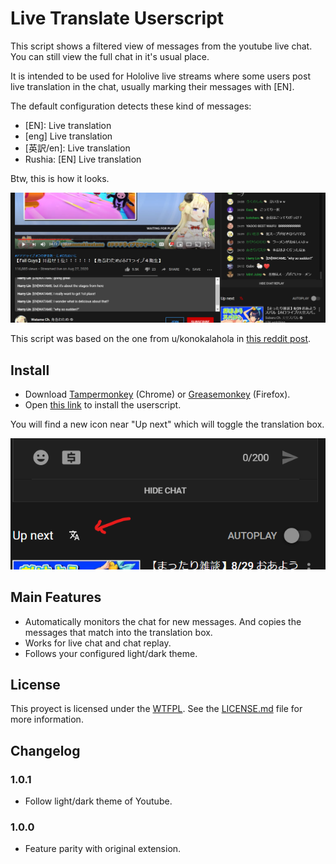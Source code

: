 # Live Translate Userscript

This script shows a filtered view of messages from the youtube live chat. You
can still view the full chat in it's usual place.

It is intended to be used for Hololive live streams where some users post live
translation in the chat, usually marking their messages with [EN].

The default configuration detects these kind of messages:

- [EN]: Live translation
- [eng] Live translation
- [英訳/en]: Live translation
- Rushia: [EN] Live translation

Btw, this is how it looks.

![Screenshot](./readme-assets/main.png)

This script was based on the one from u/konokalahola in
[this reddit post](https://www.reddit.com/r/Hololive/comments/ig9dxn/live_translation_extension_for_google_chrome/).

## Install

- Download [Tampermonkey](https://chrome.google.com/webstore/detail/tampermonkey/dhdgffkkebhmkfjojejmpbldmpobfkfo?hl=en) (Chrome) or [Greasemonkey](https://addons.mozilla.org/en-US/firefox/addon/greasemonkey/) (Firefox).
- Open [this link](https://github.com/kebien6020/live-translate-userscript/raw/master/dist/live-translate.user.js) to install the userscript.

You will find a new icon near "Up next" which will toggle the translation box.

![Location of the button](./readme-assets/button.png)

## Main Features

- Automatically monitors the chat for new messages. And copies the messages that
  match into the translation box.
- Works for live chat and chat replay.
- Follows your configured light/dark theme.

## License

This proyect is licensed under the [WTFPL](http://www.wtfpl.net/). See the
[LICENSE.md](./LICENSE.md) file for more information.

## Changelog

### 1.0.1
- Follow light/dark theme of Youtube.

### 1.0.0
- Feature parity with original extension.
